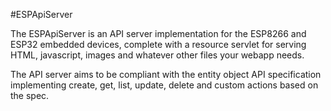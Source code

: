 #ESPApiServer

The ESPApiServer is an API server implementation for the ESP8266 and ESP32 embedded devices,
complete with a resource servlet for serving HTML, javascript, images and whatever other files your webapp needs.

The API server aims to be compliant with the entity object API specification implementing create, get, list, update, delete and custom actions based on the spec.